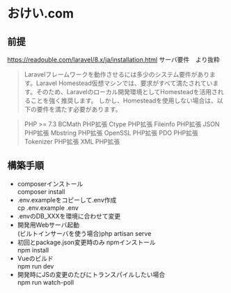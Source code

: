 # おけい.com
## 前提
https://readouble.com/laravel/8.x/ja/installation.html サーバ要件　より抜粋

>Laravelフレームワークを動作させるには多少のシステム要件があります。Laravel Homestead仮想マシンでは、要求がすべて満たされています。そのため、Laravelのローカル開発環境としてHomesteadを活用されることを強く推奨します。
>しかし、Homesteadを使用しない場合は、以下の要件を満たす必要があります。

>PHP >= 7.3
>BCMath PHP拡張
>Ctype PHP拡張
>Fileinfo PHP拡張
>JSON PHP拡張
>Mbstring PHP拡張
>OpenSSL PHP拡張
>PDO PHP拡張
>Tokenizer PHP拡張
>XML PHP拡張

## 構築手順
* composerインストール<br>
composer install
* .env.exampleをコピーして.env作成<br>
cp .env.example .env
* .envのDB_XXXを環境に合わせて変更
* 開発用Webサーバ起動<br>
(ビルトインサーバを使う場合)php artisan serve
* 初回とpackage.json変更時のみ npmインストール<br>
npm install
* Vueのビルド<br>
npm run dev
* 開発時にJSの変更のたびにトランスパイルしたい場合<br>
npm run watch-poll

